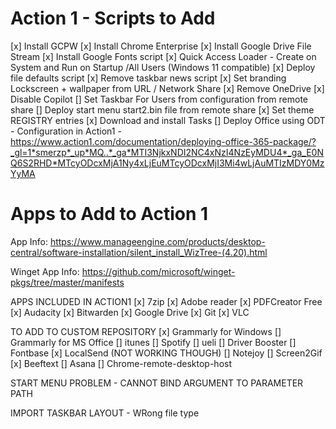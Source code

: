 # Action 1 - Scripts to Add
[x] Install GCPW
[x] Install Chrome Enterprise
[x] Install Google Drive File Stream
[x] Install Google Fonts script
[x] Quick Access Loader - Create on System and Run on Startup /All Users (Windows 11 compatible)
[x] Deploy file defaults script 
[x] Remove taskbar news script
[x] Set branding Lockscreen + wallpaper from URL / Network Share
[x] Remove OneDrive
[x] Disable Copilot
[] Set Taskbar For Users from configuration from remote share
[] Deploy start menu start2.bin file from remote share
[x] Set theme REGISTRY entries
[x] Download and install Tasks
[] Deploy Office using ODT - Configuration in Action1 - https://www.action1.com/documentation/deploying-office-365-package/?_gl=1*smerzp*_up*MQ..*_ga*MTI3NjkxNDI2NC4xNzI4NzEyMDU4*_ga_E0NQ6S2RHD*MTcyODcxMjA1Ny4xLjEuMTcyODcxMjI3Mi4wLjAuMTIzMDY0MzYyMA


# Apps to Add to Action 1

App Info: https://www.manageengine.com/products/desktop-central/software-installation/silent_install_WizTree-(4.20).html

Winget App Info: https://github.com/microsoft/winget-pkgs/tree/master/manifests


APPS INCLUDED IN ACTION1
[x] 7zip
[x] Adobe reader
[x] PDFCreator Free
[x] Audacity
[x] Bitwarden
[x] Google Drive
[x] Git
[x] VLC

TO ADD TO CUSTOM REPOSITORY
[x] Grammarly for Windows
[] Grammarly for MS Office
[] itunes
[] Spotify
[] ueli
[] Driver Booster
[] Fontbase
[x] LocalSend (NOT WORKING THOUGH)
[] Notejoy
[] Screen2Gif
[x] Beeftext
[] Asana
[] Chrome-remote-desktop-host


START MENU PROBLEM - CANNOT BIND ARGUMENT TO PARAMETER PATH 

IMPORT TASKBAR LAYOUT - WRong file type